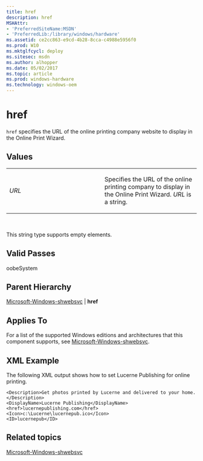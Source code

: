 ```yaml
---
title: href
description: href
MSHAttr:
- 'PreferredSiteName:MSDN'
- 'PreferredLib:/library/windows/hardware'
ms.assetid: ce2cc863-e9cd-4b28-8cca-c4988e5956f0
ms.prod: W10
ms.mktglfcycl: deploy
ms.sitesec: msdn
ms.author: alhopper
ms.date: 05/02/2017
ms.topic: article
ms.prod: windows-hardware
ms.technology: windows-oem
---
```


# href


`href` specifies the URL of the online printing company website to display in the Online Print Wizard.

## Values


<table>
<colgroup>
<col width="50%" />
<col width="50%" />
</colgroup>
<tbody>
<tr class="odd">
<td><p><em>URL</em></p></td>
<td><p>Specifies the URL of the online printing company to display in the Online Print Wizard. <em>URL</em> is a string.</p></td>
</tr>
</tbody>
</table>

 

This string type supports empty elements.

## Valid Passes


oobeSystem

## Parent Hierarchy


[Microsoft-Windows-shwebsvc](microsoft-windows-shwebsvc.md) | **href**

## Applies To


For a list of the supported Windows editions and architectures that this component supports, see [Microsoft-Windows-shwebsvc](microsoft-windows-shwebsvc.md).

## XML Example


The following XML output shows how to set Lucerne Publishing for online printing.

``` syntax
<Description>Get photos printed by Lucerne and delivered to your home.</Description>
<DisplayName>Lucerne Publishing</DisplayName>
<href>lucernepublishing.com</href>
<Icon>c:\Lucerne\lucernepub.ico</Icon>
<ID>lucernepub</ID>
```

## Related topics


[Microsoft-Windows-shwebsvc](microsoft-windows-shwebsvc.md)

 

 







